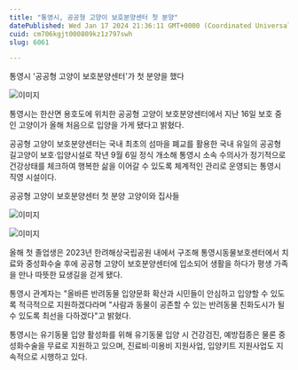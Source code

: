 ```yaml
---
title: "통영시, 공공형 고양이 보호분양센터 첫 분양"
datePublished: Wed Jan 17 2024 21:36:11 GMT+0000 (Coordinated Universal Time)
cuid: cm706kgjt000809kz1z797swh
slug: 6061

---
```



통영시 '공공형 고양이 보호분양센터'가 첫 분양을 했다

![이미지](https://cdn.hashnode.com/res/hashnode/image/upload/v1739260112852/826d143b-6086-4fd8-9275-11adc19c6ee9.jpeg)

통영시는 한산면 용호도에 위치한 공공형 고양이 보호분양센터에서 지난 16일 보호 중인 고양이가 올해 처음으로 입양을 가게 됐다고 밝혔다.

공공형 고양이 보호분양센터는 국내 최초의 섬마을 폐교를 활용한 국내 유일의 공공형 길고양이 보호·입양시설로 작년 9월 6일 정식 개소해 통영시 소속 수의사가 정기적으로 건강상태를 체크하여 행복한 삶을 이어갈 수 있도록 체계적인 관리로 운영되는 통영시 직영 시설이다.

공공형 고양이 보호분양센터 첫 분양 고양이와 집사들

![이미지](https://cdn.hashnode.com/res/hashnode/image/upload/v1739260114867/ee944ded-2391-4b4d-adbe-ca3e660c9b99.jpeg)

![이미지](https://cdn.hashnode.com/res/hashnode/image/upload/v1739260117167/7671fa7c-85bd-4226-aed4-f6d86c22dc6a.jpeg)

올해 첫 졸업생은 2023년 한려해상국립공원 내에서 구조해 통영시동물보호센터에서 치료와 중성화수술 후에 공공형 고양이 보호분양센터에 입소되어 생활을 하다가 평생 가족을 만나 따뜻한 묘생길을 걷게 됐다.

통영시 관계자는 "올바른 반려동물 입양문화 확산과 시민들이 안심하고 입양할 수 있도록 적극적으로 지원하겠다라며 "사람과 동물이 공존할 수 있는 반려동물 친화도시가 될 수 있도록 최선을 다하겠다"고 밝혔다.

통영시는 유기동물 입양 활성화를 위해 유기동물 입양 시 건강검진, 예방접종은 물론 중성화수술을 무료로 지원하고 있으며, 진료비·미용비 지원사업, 입양키트 지원사업도 지속적으로 시행하고 있다.